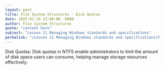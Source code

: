 ```yaml
---
layout: post
title: File System Structures - Disk Quotas
date: 2025-01-10 12:00:00 -0000
author: File System Structures
quote: "content here"
subject: "Lesson 11 Managing Windows standards and specifications"
permalink: "/Lesson 11 Managing Windows standards and specifications/File System Structures/File System Structures - Disk Quotas"
---
```


Disk Quotas: Disk quotas in NTFS enable administrators to limit the amount of disk space users can consume, helping manage storage resources effectively.
